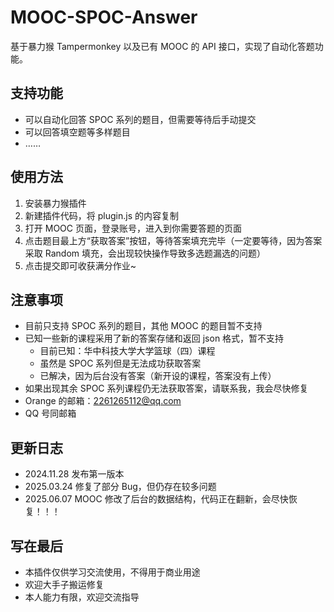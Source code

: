 # MOOC-SPOC-Answer

基于暴力猴 Tampermonkey 以及已有 MOOC 的 API 接口，实现了自动化答题功能。

## 支持功能

- 可以自动化回答 SPOC 系列的题目，但需要等待后手动提交
- 可以回答填空题等多样题目
- ……

## 使用方法

1. 安装暴力猴插件
2. 新建插件代码，将 plugin.js 的内容复制
3. 打开 MOOC 页面，登录账号，进入到你需要答题的页面
4. 点击题目最上方“获取答案”按钮，等待答案填充完毕（一定要等待，因为答案采取 Random 填充，会出现较快操作导致多选题漏选的问题）
5. 点击提交即可收获满分作业~

## 注意事项

- 目前只支持 SPOC 系列的题目，其他 MOOC 的题目暂不支持
- 已知一些新的课程采用了新的答案存储和返回 json 格式，暂不支持
  - 目前已知：华中科技大学大学篮球（四）课程
  - 虽然是 SPOC 系列但是无法成功获取答案
  - 已解决，因为后台没有答案（新开设的课程，答案没有上传）
- 如果出现其余 SPOC 系列课程仍无法获取答案，请联系我，我会尽快修复
- Orange 的邮箱：2261265112@qq.com
- QQ 号同邮箱

## 更新日志

- 2024.11.28 发布第一版本
- 2025.03.24 修复了部分 Bug，但仍存在较多问题
- 2025.06.07 MOOC 修改了后台的数据结构，代码正在翻新，会尽快恢复！！！

## 写在最后

- 本插件仅供学习交流使用，不得用于商业用途
- 欢迎大手子搬运修复
- 本人能力有限，欢迎交流指导
